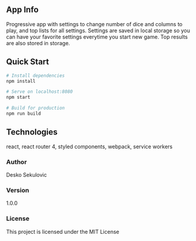 ## App Info

Progressive app with settings to change number of dice and columns to play, and top lists for all settings.
Settings are saved in local storage so you can have your favorite settings everytime you start new game.
Top results are also stored in storage.

## Quick Start

```bash
# Install dependencies
npm install

# Serve on localhost:8080
npm start

# Build for production
npm run build
```

## Technologies

react, react router 4, styled components, webpack, service workers

### Author

Desko Sekulovic

### Version

1.0.0

### License

This project is licensed under the MIT License
